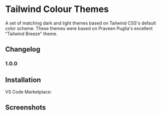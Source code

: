 # Tailwind Colour Themes

A set of matching dark and light themes based on Tailwind CSS's default color scheme. These themes were based on Praveen Puglia's excellent "Tailwind Breeze" theme.

## Changelog

### 1.0.0


## Installation

VS Code Marketplace: 

## Screenshots


